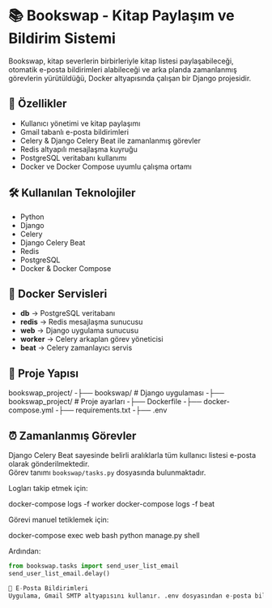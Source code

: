 # 📚 Bookswap - Kitap Paylaşım ve Bildirim Sistemi

Bookswap, kitap severlerin birbirleriyle kitap listesi paylaşabileceği, otomatik e-posta bildirimleri alabileceği ve arka planda zamanlanmış görevlerin yürütüldüğü, Docker altyapısında çalışan bir Django projesidir.

## 🚀 Özellikler

- Kullanıcı yönetimi ve kitap paylaşımı
- Gmail tabanlı e-posta bildirimleri
- Celery & Django Celery Beat ile zamanlanmış görevler
- Redis altyapılı mesajlaşma kuyruğu
- PostgreSQL veritabanı kullanımı
- Docker ve Docker Compose uyumlu çalışma ortamı

## 🛠️ Kullanılan Teknolojiler

- Python
- Django
- Celery
- Django Celery Beat
- Redis
- PostgreSQL
- Docker & Docker Compose

## 🐳 Docker Servisleri

- **db** → PostgreSQL veritabanı
- **redis** → Redis mesajlaşma sunucusu
- **web** → Django uygulama sunucusu
- **worker** → Celery arkaplan görev yöneticisi
- **beat** → Celery zamanlayıcı servis

## 📂 Proje Yapısı

bookswap_project/
-├── bookswap/ # Django uygulaması
-├── bookswap_project/ # Proje ayarları
-├── Dockerfile
-├── docker-compose.yml
-├── requirements.txt
-├── .env

## ⏰ Zamanlanmış Görevler

Django Celery Beat sayesinde belirli aralıklarla tüm kullanıcı listesi e-posta olarak gönderilmektedir.  
Görev tanımı `bookswap/tasks.py` dosyasında bulunmaktadır.

Logları takip etmek için:

docker-compose logs -f worker
docker-compose logs -f beat


Görevi manuel tetiklemek için:

docker-compose exec web bash
python manage.py shell

Ardından:

```python
from bookswap.tasks import send_user_list_email
send_user_list_email.delay()

📧 E-Posta Bildirimleri
Uygulama, Gmail SMTP altyapısını kullanır. .env dosyasından e-posta bilgileri yönetilir. Gmail için uygulama şifresi kullanılması tavsiye edilir.
